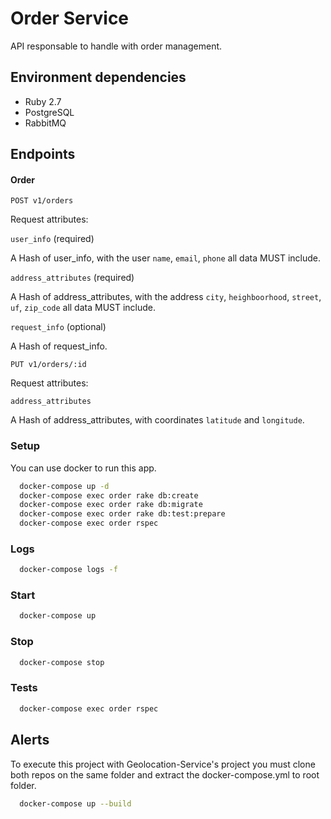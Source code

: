 # Order Service

API responsable to handle with order management.

## Environment dependencies

* Ruby 2.7
* PostgreSQL
* RabbitMQ

## Endpoints

#### Order

`POST v1/orders`

Request attributes:

`user_info` (required)

A Hash of user_info, with the user `name`, `email`, `phone` all data MUST include.

`address_attributes` (required)

A Hash of address_attributes, with the address `city`, `heighboorhood`, `street`, `uf`, `zip_code` all data MUST include.

`request_info` (optional)

A Hash of request_info.


`PUT v1/orders/:id`

Request attributes:

`address_attributes`

A Hash of address_attributes, with coordinates `latitude` and `longitude`.

### Setup
You can use docker to run this app. 

```bash
  docker-compose up -d
  docker-compose exec order rake db:create
  docker-compose exec order rake db:migrate
  docker-compose exec order rake db:test:prepare
  docker-compose exec order rspec
```

### Logs

```bash
  docker-compose logs -f
```

### Start

```bash
  docker-compose up
```

### Stop

```bash
  docker-compose stop
```

### Tests

```bash
  docker-compose exec order rspec
```

## Alerts
To execute this project with Geolocation-Service's project you must clone both repos on the same folder and extract the docker-compose.yml to root folder.

```bash
  docker-compose up --build
```
